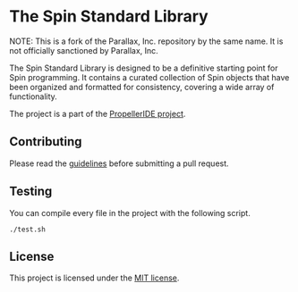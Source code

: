 # The Spin Standard Library

NOTE: This is a fork of the Parallax, Inc. repository by the same name. It is not officially sanctioned by Parallax, Inc.

The Spin Standard Library is designed to be a definitive starting point for Spin programming. It contains a
curated collection of Spin objects that have been organized and formatted for consistency, covering a wide array of functionality.

The project is a part of the [PropellerIDE project](https://github.com/parallaxinc/PropellerIDE).

## Contributing

Please read the [guidelines](CONTRIBUTING.md) before submitting a pull request.

## Testing

You can compile every file in the project with the following script.

    ./test.sh

## License

This project is licensed under the [MIT license](LICENSE).
